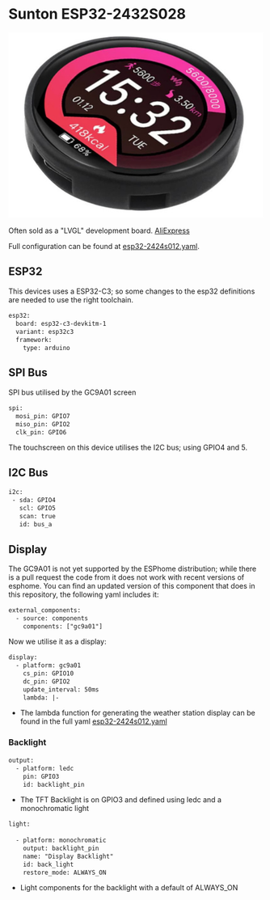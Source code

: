 
# Sunton ESP32-2432S028

![ESP32-2424s012](image/esp32-2424s012.jpeg)

Often sold as a "LVGL" development board.  [AliExpress](https://www.aliexpress.us/item/1005005453515690.html)

Full configuration can be found at [esp32-2424s012.yaml](../esp32-2424s012.yaml).

## ESP32

This devices uses a ESP32-C3; so some changes to the esp32 definitions are needed to use the right toolchain.
```
esp32:
  board: esp32-c3-devkitm-1
  variant: esp32c3
  framework:
    type: arduino
```

## SPI Bus

SPI bus utilised by the GC9A01 screen

```
spi:
  mosi_pin: GPIO7
  miso_pin: GPIO2
  clk_pin: GPIO6
```

The touchscreen on this device utilises the I2C bus; using GPIO4 and 5.

## I2C Bus

```
i2c:
 - sda: GPIO4
   scl: GPIO5
   scan: true
   id: bus_a
```

## Display

The GC9A01 is not yet supported by the ESPhome distribution; while there is a pull request the code from it 
does not work with recent versions of esphome.   You can find an updated version of this component that does
in this repository, the following yaml includes it:

```
external_components:
  - source: components
    components: ["gc9a01"]

```

Now we utilise it as a display:

```
display:
  - platform: gc9a01
    cs_pin: GPIO10
    dc_pin: GPIO2
    update_interval: 50ms
    lambda: |-

```
* The lambda function for generating the weather station display can be found in the full yaml [esp32-2424s012.yaml](/esp32-2424s012.yaml)

### Backlight

```
output:
  - platform: ledc
    pin: GPIO3
    id: backlight_pin
```

* The TFT Backlight is on GPIO3 and defined using ledc and a monochromatic light

```
light:

  - platform: monochromatic
    output: backlight_pin
    name: "Display Backlight"
    id: back_light
    restore_mode: ALWAYS_ON

```

* Light components for the backlight with a default of ALWAYS\_ON



